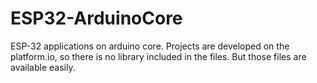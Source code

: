 # ESP32-ArduinoCore
ESP-32 applications on arduino core. 
Projects are developed on the platform.io, so there is no library included in the files. 
But those files are available easily. 
